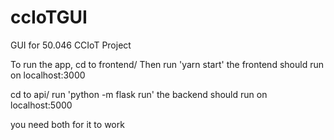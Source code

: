 # ccIoTGUI
GUI for 50.046 CCIoT Project

To run the app, cd to frontend/
Then run 'yarn start'
the frontend should run on localhost:3000

cd to api/
run 'python -m flask run'
the backend should run on localhost:5000

you need both for it to work